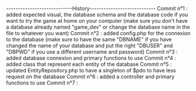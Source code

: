 ----------------------------History----------------------------
Commit n°1 : added expected visual, the database schema and the database code if you want to try the game at home on your computer (make sure you don't have a database already named "game_dev" or change the database name in the file to whatever you want)
Commit n°2 : added config.php for the connexion to the database (make sure to have the same "DBNAME" if you have changed the name of your database and put the right "DBUSER" and "DBPWD" if you use a different username and password)
Commit n°3 : added database connexion and primary functions to use
Commit n°4 : added class that represent each entity of the database
Commit n°5 : updated EntityRepository.php to have a singleton of $pdo to have less request on the database
Commit n°6 : added a controller and primary functions to use
Commit n°7 : 
